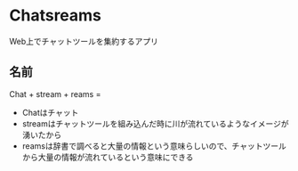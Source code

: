# Chatsreams
Web上でチャットツールを集約するアプリ

## 名前
Chat + stream + reams = 
- Chatはチャット
- streamはチャットツールを組み込んだ時に川が流れているようなイメージが湧いたから
- reamsは辞書で調べると大量の情報という意味らしいので、チャットツールから大量の情報が流れているという意味にできる
